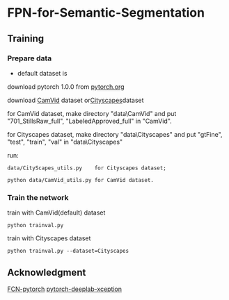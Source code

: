 # FPN-for-Semantic-Segmentation

## Training

### Prepare data

- default dataset is

download pytorch 1.0.0 from [pytorch.org](https://pytorch.org)

download [CamVid](http://mi.eng.cam.ac.uk/research/projects/VideoRec/CamVid/) dataset or[Cityscapes](https://www.cityscapes-dataset.com/)dataset

for CamVid dataset, make directory "data\CamVid" and put "701_StillsRaw_full", "LabeledApproved_full" in "CamVid".

for Cityscapes dataset, make directory "data\Cityscapes" and put "gtFine", "test", "train", "val" in "data\Cityscapes"

run:

```
data/CityScapes_utils.py    for Cityscapes dataset;
```

```
python data/CamVid_utils.py for CamVid dataset.
```

### Train the network

train with CamVid(default) dataset

```
python trainval.py
```

train with Cityscapes dataset

```
python trainval.py --dataset=Cityscapes
```

## Acknowledgment
[FCN-pytorch](https://github.com/pochih/FCN-pytorch)
[pytorch-deeplab-xception](https://github.com/jfzhang95/pytorch-deeplab-xception)
